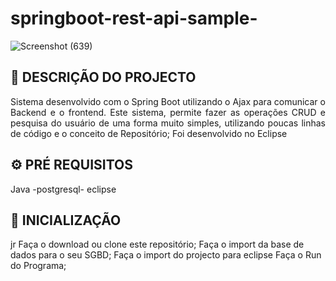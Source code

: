 # springboot-rest-api-sample-


![Screenshot (639)](https://user-images.githubusercontent.com/36881559/151564955-e340447b-bbe6-4f74-91ba-4cd1d0907471.png)


## 📄 DESCRIÇÃO DO PROJECTO

<p align="justify">Sistema desenvolvido com o Spring Boot utilizando o Ajax para comunicar o Backend e o frontend. 
Este sistema, permite fazer as operações CRUD e pesquisa do usuário de uma forma muito simples, utilizando poucas linhas de código e o conceito de Repositório;
Foi desenvolvido no Eclipse</p>

## ⚙ PRÉ REQUISITOS

Java -postgresql- eclipse

## 🚀 INICIALIZAÇÃO

jr
Faça o download ou clone este repositório;
Faça o import da base de dados para o seu SGBD;
Faça o import do projecto para eclipse
Faça o Run do Programa;
